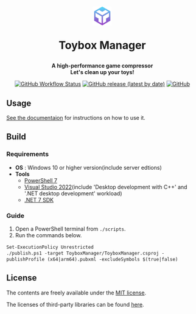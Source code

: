 <p align="center">
    <h1 align="center">
        <img src="https://raw.githubusercontent.com/project-toybox/toybox-assets/main/images/toybox-icon.png" width="50" height="50">
        <p>Toybox Manager</p>
    </h1>
    <p align="center"><b>A high-performance game compressor<br>Let's clean up your toys!</b></p>
    <p align="center">
        <a target="_blank" href="https://github.com/project-toybox/toybox-manager/actions"><img alt="GitHub Workflow Status" src="https://img.shields.io/github/workflow/status/project-toybox/toybox-manager/Release"></a>
        <a target="_blank" href="https://github.com/project-toybox/toybox-manager/releases/latest"><img alt="GitHub release (latest by date)" src="https://img.shields.io/github/v/release/project-toybox/toybox-manager"></a>
        <a target="_blank" href="https://github.com/project-toybox/toybox-manager/blob/main/LICENSE"><img alt="GitHub" src="https://img.shields.io/github/license/project-toybox/toybox-manager"></a>
    </p>
</p>

## Usage
[See the documentaion](README.md) for instructions on how to use it.

## Build
### Requirements
 * __OS__ : Windows 10 or higher version(include server edtions)
 * __Tools__
   * [PowerShell 7](https://github.com/PowerShell/PowerShell)
   * [Visual Studio 2022](https://visualstudio.microsoft.com/)(include 'Desktop development with C++' and '.NET desktop development' workload)
   * [.NET 7 SDK](https://dotnet.microsoft.com/en-us/download)

### Guide
1. Open a PowerShell terminal from `./scripts`.
2. Run the commands below.
```pwsh
Set-ExecutionPolicy Unrestricted
./publish.ps1 -target ToyboxManager/ToyboxManager.csproj -publishProfile (x64|arm64).pubxml -excludeSymbols $(true|false)
```

## License
The contents are freely available under the [MIT license](http://opensource.org/licenses/MIT).

The licenses of third-party libraries can be found [here](https://github.com/project-toybox/toybox-manager/blob/main/docs/THIRD_PARTY_NOTICES.md).
